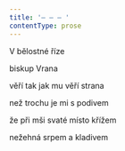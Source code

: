 ```yaml
---
title: '– – – '
contentType: prose
---
```


V bělostné říze

biskup Vrana

věří tak jak mu věří strana

než trochu je mi s podivem

že při mši svaté místo křížem

nežehná srpem a kladivem
